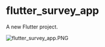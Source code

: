 # flutter_survey_app

A new Flutter project.

![flutter_survey_app.PNG](D:\Projekte\GitHub\flutter_survey_app\img\flutter_survey_app.PNG)